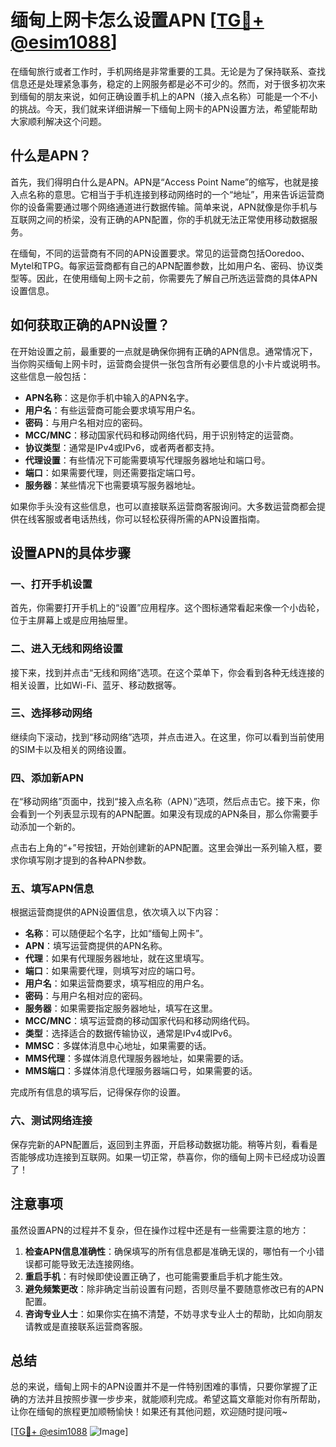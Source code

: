 # 缅甸上网卡怎么设置APN [[TG💪+ @esim1088](https://t.me/s/esim1088)]

在缅甸旅行或者工作时，手机网络是非常重要的工具。无论是为了保持联系、查找信息还是处理紧急事务，稳定的上网服务都是必不可少的。然而，对于很多初次来到缅甸的朋友来说，如何正确设置手机上的APN（接入点名称）可能是一个不小的挑战。今天，我们就来详细讲解一下缅甸上网卡的APN设置方法，希望能帮助大家顺利解决这个问题。

## 什么是APN？

首先，我们得明白什么是APN。APN是“Access Point Name”的缩写，也就是接入点名称的意思。它相当于手机连接到移动网络时的一个“地址”，用来告诉运营商你的设备需要通过哪个网络通道进行数据传输。简单来说，APN就像是你手机与互联网之间的桥梁，没有正确的APN配置，你的手机就无法正常使用移动数据服务。

在缅甸，不同的运营商有不同的APN设置要求。常见的运营商包括Ooredoo、Mytel和TPG。每家运营商都有自己的APN配置参数，比如用户名、密码、协议类型等。因此，在使用缅甸上网卡之前，你需要先了解自己所选运营商的具体APN设置信息。

## 如何获取正确的APN设置？

在开始设置之前，最重要的一点就是确保你拥有正确的APN信息。通常情况下，当你购买缅甸上网卡时，运营商会提供一张包含所有必要信息的小卡片或说明书。这些信息一般包括：

- **APN名称**：这是你手机中输入的APN名字。
- **用户名**：有些运营商可能会要求填写用户名。
- **密码**：与用户名相对应的密码。
- **MCC/MNC**：移动国家代码和移动网络代码，用于识别特定的运营商。
- **协议类型**：通常是IPv4或IPv6，或者两者都支持。
- **代理设置**：有些情况下可能需要填写代理服务器地址和端口号。
- **端口**：如果需要代理，则还需要指定端口号。
- **服务器**：某些情况下也需要填写服务器地址。

如果你手头没有这些信息，也可以直接联系运营商客服询问。大多数运营商都会提供在线客服或者电话热线，你可以轻松获得所需的APN设置指南。

## 设置APN的具体步骤

### 一、打开手机设置

首先，你需要打开手机上的“设置”应用程序。这个图标通常看起来像一个小齿轮，位于主屏幕上或是应用抽屉里。

### 二、进入无线和网络设置

接下来，找到并点击“无线和网络”选项。在这个菜单下，你会看到各种无线连接的相关设置，比如Wi-Fi、蓝牙、移动数据等。

### 三、选择移动网络

继续向下滚动，找到“移动网络”选项，并点击进入。在这里，你可以看到当前使用的SIM卡以及相关的网络设置。

### 四、添加新APN

在“移动网络”页面中，找到“接入点名称（APN）”选项，然后点击它。接下来，你会看到一个列表显示现有的APN配置。如果没有现成的APN条目，那么你需要手动添加一个新的。

点击右上角的“+”号按钮，开始创建新的APN配置。这里会弹出一系列输入框，要求你填写刚才提到的各种APN参数。

### 五、填写APN信息

根据运营商提供的APN设置信息，依次填入以下内容：

- **名称**：可以随便起个名字，比如“缅甸上网卡”。
- **APN**：填写运营商提供的APN名称。
- **代理**：如果有代理服务器地址，就在这里填写。
- **端口**：如果需要代理，则填写对应的端口号。
- **用户名**：如果运营商要求，填写相应的用户名。
- **密码**：与用户名相对应的密码。
- **服务器**：如果需要指定服务器地址，填写在这里。
- **MCC/MNC**：填写运营商的移动国家代码和移动网络代码。
- **类型**：选择适合的数据传输协议，通常是IPv4或IPv6。
- **MMSC**：多媒体消息中心地址，如果需要的话。
- **MMS代理**：多媒体消息代理服务器地址，如果需要的话。
- **MMS端口**：多媒体消息代理服务器端口号，如果需要的话。

完成所有信息的填写后，记得保存你的设置。

### 六、测试网络连接

保存完新的APN配置后，返回到主界面，开启移动数据功能。稍等片刻，看看是否能够成功连接到互联网。如果一切正常，恭喜你，你的缅甸上网卡已经成功设置了！

## 注意事项

虽然设置APN的过程并不复杂，但在操作过程中还是有一些需要注意的地方：

1. **检查APN信息准确性**：确保填写的所有信息都是准确无误的，哪怕有一个小错误都可能导致无法连接网络。
2. **重启手机**：有时候即使设置正确了，也可能需要重启手机才能生效。
3. **避免频繁更改**：除非确定当前设置有问题，否则尽量不要随意修改已有的APN配置。
4. **咨询专业人士**：如果你实在搞不清楚，不妨寻求专业人士的帮助，比如向朋友请教或是直接联系运营商客服。

## 总结

总的来说，缅甸上网卡的APN设置并不是一件特别困难的事情，只要你掌握了正确的方法并且按照步骤一步步来，就能顺利完成。希望这篇文章能对你有所帮助，让你在缅甸的旅程更加顺畅愉快！如果还有其他问题，欢迎随时提问哦~

[[TG💪+ @esim1088](https://t.me/s/esim1088) ![Image](https://i.postimg.cc/4NQfJmqS/Snipaste-2025-05-13-00-14-12.png)]